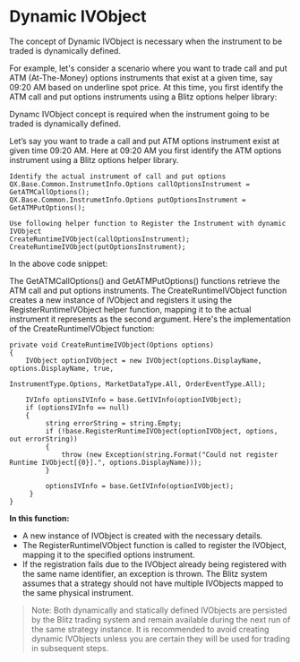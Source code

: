 # Dynamic IVObject

The concept of Dynamic IVObject is necessary when the instrument to be traded is dynamically defined.

For example, let's consider a scenario where you want to trade call and put ATM (At-The-Money) options instruments that exist at a given time, say 09:20 AM based on underline spot price. At this time, you first identify the ATM call and put options instruments using a Blitz options helper library:

Dynamc IVObject concept is required when the instrument going to be traded is dynamically defined.

Let’s say you want to trade a call and put ATM options instrument exist at given time 09:20 AM.
Here at 09:20 AM you first identify the ATM options instrument using a Blitz options helper library.

```
Identify the actual instrument of call and put options
QX.Base.Common.InstrumetInfo.Options callOptionsInstrument = GetATMCallOptions();
QX.Base.Common.InstrumetInfo.Options putOptionsInstrument = GetATMPutOptions();
```
```
Use following helper function to Register the Instrument with dynamic IVObject
CreateRuntimeIVObject(callOptionsInstrument);
CreateRuntimeIVObject(putOptionsInstrument);
```

In the above code snippet:

The GetATMCallOptions() and GetATMPutOptions() functions retrieve the ATM call and put options instruments.
The CreateRuntimeIVObject function creates a new instance of IVObject and registers it using the RegisterRuntimeIVObject helper function, mapping it to the actual instrument it represents as the second argument.
Here's the implementation of the CreateRuntimeIVObject function:

```
private void CreateRuntimeIVObject(Options options)
{
    IVObject optionIVObject = new IVObject(options.DisplayName, options.DisplayName, true,
                                                                    InstrumentType.Options, MarketDataType.All, OrderEventType.All);

    IVInfo optionsIVInfo = base.GetIVInfo(optionIVObject);
    if (optionsIVInfo == null)
    {
         string errorString = string.Empty;
         if (!base.RegisterRuntimeIVObject(optionIVObject, options, out errorString))
         {
             throw (new Exception(string.Format("Could not register Runtime IVObject[{0}].", options.DisplayName)));
         }

         optionsIVInfo = base.GetIVInfo(optionIVObject);
     }
}
```

**In this function:**
-	A new instance of IVObject is created with the necessary details.
-	The RegisterRuntimeIVObject function is called to register the IVObject, mapping it to the specified options instrument.
-	If the registration fails due to the IVObject already being registered with the same name identifier, an exception is thrown. The Blitz system assumes that a strategy should not have multiple IVObjects mapped to the same physical instrument.


> Note: Both dynamically and statically defined IVObjects are persisted by the Blitz trading system and remain available during the next run of the same strategy instance. It is recommended to avoid creating dynamic IVObjects unless you are certain they will be used for trading in subsequent steps. 
